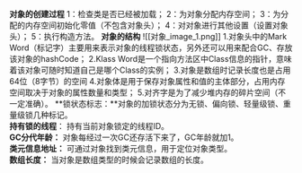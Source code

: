 **对象的创建过程**
	1：检查类是否已经被加载；
	2：为对象分配内存空间；
	3：为分配的内存空间初始化零值（不包含对象头）；
	4：对对象进行其他设置（设置对象头）；
	5：执行构造方法。
**对象的结构**
	![[对象_image_1.png]]
	1.对象头中的Mark Word（标记字）主要用来表示对象的线程锁状态，另外还可以用来配合GC、存放该对象的hashCode；
	 2.Klass Word是一个指向方法区中Class信息的指针，意味着该对象可随时知道自己是哪个Class的实例；
	 3.对象是数组时记录长度也是占用64位（8字节）的空间
	4.对象体是用于保存对象属性和值的主体部分，占用内存空间取决于对象的属性数量和类型；
	 5.对齐字是为了减少堆内存的碎片空间（不一定准确）。
**锁状态标志：**对象的加锁状态分为无锁、偏向锁、轻量级锁、重量级锁几种标记。  
**持有锁的线程**： 持有当前对象锁定的线程ID。  
**GC分代年龄：** 对象每经过一次GC还存活下来了，GC年龄就加1。  
**类元信息地址：** 可通过对象找到类元信息，用于定位对象类型。  
**数组长度：** 当对象是数组类型的时候会记录数组的长度。